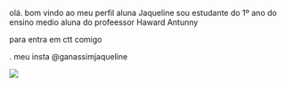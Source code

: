 olá. bom vindo ao meu perfil 
aluna Jaqueline 
sou estudante do 1º ano do ensino medio 
aluna do profeessor Haward Antunny

para entra em ctt comigo 

. meu insta @ganassimjaqueline

![](https://images.app.goo.gl/u9Zk3rJk38rMmLWq9)
